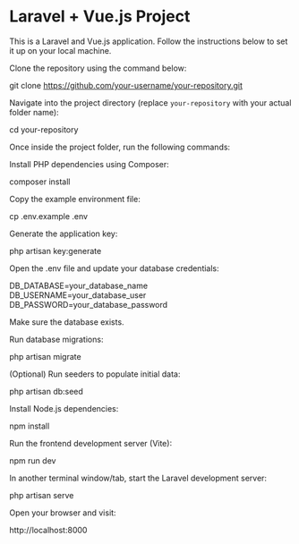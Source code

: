 # Laravel + Vue.js Project

This is a Laravel and Vue.js application. Follow the instructions below to set it up on your local machine.

Clone the repository using the command below:

git clone https://github.com/your-username/your-repository.git

Navigate into the project directory (replace `your-repository` with your actual folder name):

cd your-repository

Once inside the project folder, run the following commands:

Install PHP dependencies using Composer:

composer install

Copy the example environment file:

cp .env.example .env

Generate the application key:

php artisan key:generate

Open the .env file and update your database credentials:

DB_DATABASE=your_database_name  
DB_USERNAME=your_database_user  
DB_PASSWORD=your_database_password

Make sure the database exists.

Run database migrations:

php artisan migrate

(Optional) Run seeders to populate initial data:

php artisan db:seed

Install Node.js dependencies:

npm install

Run the frontend development server (Vite):

npm run dev

In another terminal window/tab, start the Laravel development server:

php artisan serve

Open your browser and visit:

http://localhost:8000
